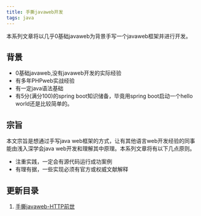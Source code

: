 ```yaml
---
title: 手撕javaweb开发
tags: java
---
```


本系列文章将以几乎0基础javaweb为背景手写一个javaweb框架并进行开发。

## 背景

- 0基础javaweb,没有javaweb开发的实际经验
- 有多年PHPweb实战经验
- 有一定java语法基础
- 有5分(满分100)的spring boot知识储备，毕竟用spring boot启动一个hello world还是比较简单的。

## 宗旨

本文宗旨是想通过手写java web框架的方式，让有其他语言web开发经验的同事能由浅入深学会java web开发和理解其中原理。本系列文章将有以下几点原则。

- 注重实践，一定会有源代码运行成功案例
- 有理有据，一些实现必须有官方或权威文献解释

## 更新目录

1. [手撕javaweb-HTTP前世](https://visonforcoding.github.io/2020/12/18/java/%E6%98%A5%E5%A4%A9%E4%B9%8B%E5%89%8D-http/)